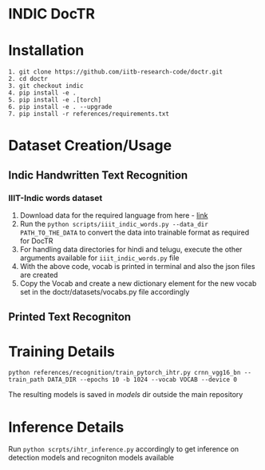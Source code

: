 # INDIC DocTR





# Installation

```
1. git clone https://github.com/iitb-research-code/doctr.git
2. cd doctr
3. git checkout indic
4. pip install -e .
5. pip install -e .[torch]
6. pip install -e . --upgrade
7. pip install -r references/requirements.txt
```

# Dataset Creation/Usage

## Indic Handwritten Text Recognition

### IIIT-Indic words dataset

1. Download data for the required language from here - [link](https://cvit.iiit.ac.in/research/projects/cvit-projects/iiit-indic-hw-words)
2. Run the ```python scripts/iiit_indic_words.py --data_dir PATH_TO_THE_DATA``` to convert the data into trainable format as required for DocTR
3. For handling data directories for hindi and telugu, execute the other arguments available for ```iiit_indic_words.py``` file
3. With the above code, vocab is printed in terminal and also the json files are created
4. Copy the Vocab and create a new dictionary element for the new vocab set in the doctr/datasets/vocabs.py file accordingly


## Printed Text Recogniton


# Training Details

```
python references/recognition/train_pytorch_ihtr.py crnn_vgg16_bn --train_path DATA_DIR --epochs 10 -b 1024 --vocab VOCAB --device 0
```

The resulting models is saved in *models* dir outside the main repository


# Inference Details

Run ```python scrpts/ihtr_inference.py``` accordingly to get inference on detection models and recogniton models available
